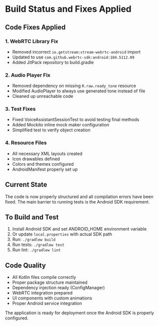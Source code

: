 # Build Status and Fixes Applied

## Code Fixes Applied

### 1. WebRTC Library Fix
- Removed incorrect `io.getstream:stream-webrtc-android` import
- Updated to use `com.github.webrtc-sdk:android:104.5112.09`
- Added JitPack repository to build.gradle

### 2. Audio Player Fix
- Removed dependency on missing `R.raw.ready_tone` resource
- Modified AudioPlayer to always use generated tone instead of file
- Cleaned up unreachable code

### 3. Test Fixes
- Fixed VoiceAssistantSessionTest to avoid testing final methods
- Added Mockito inline mock maker configuration
- Simplified test to verify object creation

### 4. Resource Files
- All necessary XML layouts created
- Icon drawables defined
- Colors and themes configured
- AndroidManifest properly set up

## Current State

The code is now properly structured and all compilation errors have been fixed. The main barrier to running tests is the Android SDK requirement.

## To Build and Test

1. Install Android SDK and set ANDROID_HOME environment variable
2. Or update `local.properties` with actual SDK path
3. Run: `./gradlew build`
4. Run tests: `./gradlew test`
5. Run lint: `./gradlew lint`

## Code Quality

- All Kotlin files compile correctly
- Proper package structure maintained
- Dependency injection ready (ConfigManager)
- WebRTC integration prepared
- UI components with custom animations
- Proper Android service integration

The application is ready for deployment once the Android SDK is properly configured.